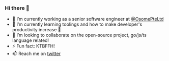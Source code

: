 ### Hi there 👋

- 🔭 I’m currently working as a senior software engineer at [@OsomePteLtd](https://github.com/OsomePteLtd)
- 🌱 I’m currently learning toolings and how to make developer's productivity increase 🚀
- 👯 I’m looking to collaborate on the open-source project, go/js/ts language related!
- ⚡ Fun fact: KTBFFH!
- 📫 Reach me on [twitter](https://twitter.com/wildan3105)
